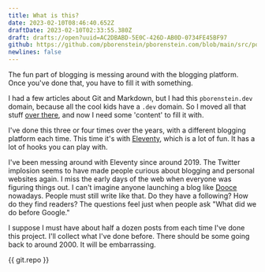 ```yaml
---
title: What is this?
date: 2023-02-10T08:46:40.652Z
draftDate: 2023-02-10T02:33:55.380Z
draft: drafts://open?uuid=AC2DBABD-5E0C-426D-AB0D-0734FE45BF97
github: https://github.com/pborenstein/pborenstein.com/blob/main/src/posts/ac2dbabd-5e0c-426d-ab0d-0734fe45bf97.md
newlines: false
---
```

The fun part of blogging is messing around with the blogging platform. Once you've done that, you have to fill it with something.
<!-- excerpt -->

I had a few articles about Git and Markdown, but I had this `pborenstein.dev` domain, because all the cool kids have a `.dev` domain. So I moved all that stuff [over there](https://pborenstein.dev), and now I need some 'content' to fill it with.

I've done this three or four times over the years, with a different blogging platform each time. This time it's with [Eleventy](https://11ty.dev), which is a lot of fun. It has a lot of hooks you can play with.

I've been messing around with Eleventy since around 2019. The Twitter implosion seems to have made people curious about blogging and personal websites again. I miss the early days of the web when everyone was figuring things out. I can't imagine anyone launching a blog like [Dooce](https://web.archive.org/web/20050308022709/http://www.dooce.com/) nowadays. People must still write like that. Do they have a following? How do they find readers?  The questions feel just when people ask "What did we do before Google."

I suppose I must have about half a dozen posts from each time I've done this project. I'll collect what I've done before. There should be some going back to around 2000. It will be embarrassing.

{{ git.repo }}
